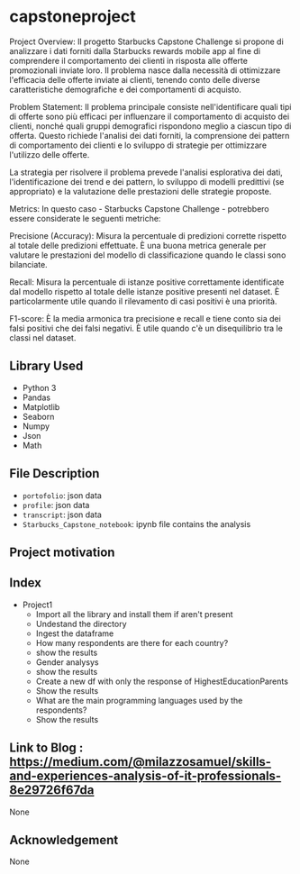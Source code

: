 # capstoneproject

Project Overview:
Il progetto Starbucks Capstone Challenge si propone di analizzare i dati forniti dalla Starbucks rewards mobile app al fine di comprendere il comportamento dei clienti in risposta alle offerte promozionali inviate loro. Il problema nasce dalla necessità di ottimizzare l'efficacia delle offerte inviate ai clienti, tenendo conto delle diverse caratteristiche demografiche e dei comportamenti di acquisto.

Problem Statement:
Il problema principale consiste nell'identificare quali tipi di offerte sono più efficaci per influenzare il comportamento di acquisto dei clienti, nonché quali gruppi demografici rispondono meglio a ciascun tipo di offerta. Questo richiede l'analisi dei dati forniti, la comprensione dei pattern di comportamento dei clienti e lo sviluppo di strategie per ottimizzare l'utilizzo delle offerte.

La strategia per risolvere il problema prevede l'analisi esplorativa dei dati, l'identificazione dei trend e dei pattern, lo sviluppo di modelli predittivi (se appropriato) e la valutazione delle prestazioni delle strategie proposte.

Metrics:
In questo caso - Starbucks Capstone Challenge - potrebbero essere considerate le seguenti metriche:

Precisione (Accuracy): Misura la percentuale di predizioni corrette rispetto al totale delle predizioni effettuate. È una buona metrica generale per valutare le prestazioni del modello di classificazione quando le classi sono bilanciate.

Recall: Misura la percentuale di istanze positive correttamente identificate dal modello rispetto al totale delle istanze positive presenti nel dataset. È particolarmente utile quando il rilevamento di casi positivi è una priorità.

F1-score: È la media armonica tra precisione e recall e tiene conto sia dei falsi positivi che dei falsi negativi. È utile quando c'è un disequilibrio tra le classi nel dataset.

## Library Used 

- Python 3
- Pandas
- Matplotlib
- Seaborn
- Numpy
- Json
- Math

## File Description 

- `portofolio`: json data
- `profile`: json data
- `transcript`: json data
- `Starbucks_Capstone_notebook`: ipynb file contains the analysis

## Project motivation



## Index

- Project1
  - Import all the library and install them if aren't present
  - Undestand the directory 
  - Ingest the dataframe
  - How many respondents are there for each country? 
  - show the results
  - Gender analysys
  - show the results
  - Create a new df with only the response of HighestEducationParents
  - Show the results
  - What are the main programming languages used by the respondents? 
  - Show the results

## Link to Blog : https://medium.com/@milazzosamuel/skills-and-experiences-analysis-of-it-professionals-8e29726f67da

None

## Acknowledgement

None
